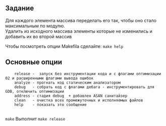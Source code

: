 ## Задание
Для каждого элемента массива переделать его так, чтобы оно стало максимальным по модулю. \
Удалить из исходного массива элементы которые не изменились и добавить их во второй массив

 Чтобы посмотреть опции Makefila сделайте:
``` make help  ```

## Основные опции

        release -  запуск без инструментации кода и с флагами оптимизации 02 и расширенными флагами вывода ошибок 
        analyze - прогнать код статическим анализатором
        debug   - собрать код с флагами дебага - инструментировать для GDB, отключить оптимизации
        address - стадия debug  + добавлен ASAN санитайзер
        clean   - очистка всех промежуточных и исполняемых файлов
        help    - показать это сообщение
        
##

``` make ```
Выполнит ``make release``
        
